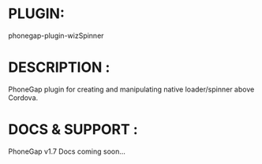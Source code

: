 


# PLUGIN: 

phonegap-plugin-wizSpinner



# DESCRIPTION :

PhoneGap plugin for creating and manipulating native loader/spinner above Cordova.



# DOCS & SUPPORT :

PhoneGap v1.7
Docs coming soon...